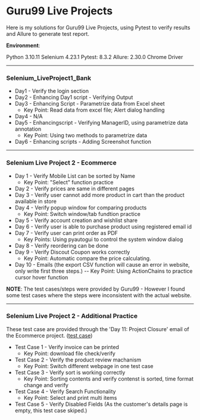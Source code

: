 # Guru99 Live Projects
Here is my solutions for Guru99 Live Projects, using Pytest to verify results and Allure to generate test report.

**Environment**:

Python 3.10.11
Selenium 4.23.1
Pytest: 8.3.2
Allure: 2.30.0
Chrome Driver

----

###  Selenium_LiveProject1_Bank

- Day1 - Verify the login section
- Day2 - Enhancing Day1 script - Verifying Output
- Day3 - Enhancing Script - Parametrize data from Excel sheet
    - Key Point: Read data from excel file; Alert dialog handling
- Day4 - N/A
- Day5 - Enhancingscript - Verifying ManagerID, using parametrize data annotation
    - Key Point: Using two methods to parametrize data
- Day6 - Enhancing scripts - Adding Screenshot function

----

### Selenium Live Project 2 - Ecommerce
- Day 1 - Verify Mobile List can be sorted by Name
    - Key Point: "Select" function practice
- Day 2 - Verify prices are same in different pages
- Day 3 - Verify user cannot add more product in cart than the product available in store
- Day 4 - Verify popup window for comparing products
    - Key Point: Switch window/tab fundtion practice
- Day 5 - Verify account creation and wishlist share
- Day 6 - Verify user is able to purchase product using registered email id
- Day 7 - Verify user can print order as PDF 
    - Key Points: Using pyautogui to control the system window dialog
- Day 8 - Verify reordering can be done
- Day 9 - Verify Discout Coupon works correctly
    - Key Point: Automatic compare the price calculating.
- Day 10 - Emails (the export CSV function will cause an error in website, only write first three steps.)
    -- Key Point: Using ActionChains to practice cursor hover function

**NOTE**: The test cases/steps were provided by Guru99 - However I found some test cases where the steps were inconsistent with the actual website.

----

### Selenium Live Project 2 - Additional Practice
These test case are provided through the 'Day 11: Project Closure' email of the Ecommerce project. ([test case](https://clicks.aweber.com/y/ct/?l=K7I4nn&m=lPM79guQLUQLjy9&b=bQTsfzG3NlQJenF9yI2qIA))

- Test Case 1 - Verify invoice can be printed
    - Key Point: download file check/verify
- Test Case 2 - Verify the product review machanism
    - Key Point: Switch different webpage in one test case
- Test Case 3 - Verify sort is working correctly
    - Key Point: Sorting contents and verify contenst is sorted, time format change and verify
- Test Case 4 - Verify Search Functionality
    - Key Point: Select and print multi items
- Test Case 5 - Verify Disabled Fields (As the customer's details page is empty, this test case skiped.)